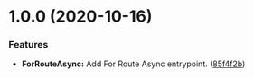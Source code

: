 # 1.0.0 (2020-10-16)


### Features

* **ForRouteAsync:** Add For Route Async entrypoint. ([85f4f2b](https://github.com/sethdix/nest-azure-ad-tokenator/commit/85f4f2b15d711fc14acf1bb4d57d836c9886e9ae))
